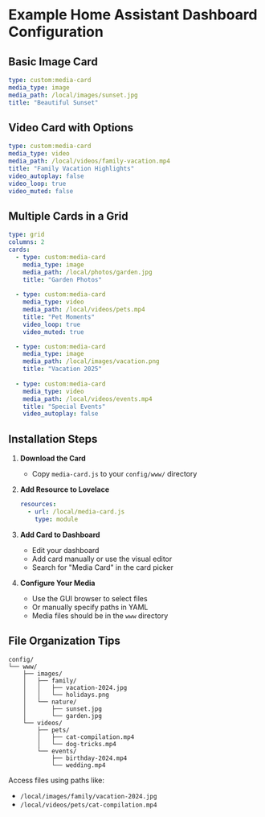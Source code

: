 # Example Home Assistant Dashboard Configuration

## Basic Image Card
```yaml
type: custom:media-card
media_type: image
media_path: /local/images/sunset.jpg
title: "Beautiful Sunset"
```

## Video Card with Options
```yaml
type: custom:media-card
media_type: video
media_path: /local/videos/family-vacation.mp4
title: "Family Vacation Highlights"
video_autoplay: false
video_loop: true
video_muted: false
```

## Multiple Cards in a Grid
```yaml
type: grid
columns: 2
cards:
  - type: custom:media-card
    media_type: image
    media_path: /local/photos/garden.jpg
    title: "Garden Photos"
    
  - type: custom:media-card
    media_type: video
    media_path: /local/videos/pets.mp4
    title: "Pet Moments"
    video_loop: true
    video_muted: true

  - type: custom:media-card
    media_type: image
    media_path: /local/images/vacation.png
    title: "Vacation 2025"
    
  - type: custom:media-card
    media_type: video
    media_path: /local/videos/events.mp4
    title: "Special Events"
    video_autoplay: false
```

## Installation Steps

1. **Download the Card**
   - Copy `media-card.js` to your `config/www/` directory

2. **Add Resource to Lovelace**
   ```yaml
   resources:
     - url: /local/media-card.js
       type: module
   ```

3. **Add Card to Dashboard**
   - Edit your dashboard
   - Add card manually or use the visual editor
   - Search for "Media Card" in the card picker

4. **Configure Your Media**
   - Use the GUI browser to select files
   - Or manually specify paths in YAML
   - Media files should be in the `www` directory

## File Organization Tips

```
config/
└── www/
    ├── images/
    │   ├── family/
    │   │   ├── vacation-2024.jpg
    │   │   └── holidays.png
    │   └── nature/
    │       ├── sunset.jpg
    │       └── garden.jpg
    └── videos/
        ├── pets/
        │   ├── cat-compilation.mp4
        │   └── dog-tricks.mp4
        └── events/
            ├── birthday-2024.mp4
            └── wedding.mp4
```

Access files using paths like:
- `/local/images/family/vacation-2024.jpg`
- `/local/videos/pets/cat-compilation.mp4`
